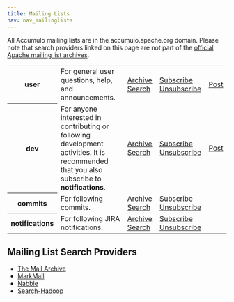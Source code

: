 ```yaml
---
title: Mailing Lists
nav: nav_mailinglists
---
```


All Accumulo mailing lists are in the accumulo.apache.org domain. Please note
that search providers linked on this page are not part of the [official Apache
mailing list archives][5].

<table class="table">

<tr>
<th>user</th>
<td>For general user questions, help, and announcements.</td>
<td><a href="http://mail-archives.apache.org/mod_mbox/accumulo-user" class="btn btn-primary btn-xs"><span class="glyphicon glyphicon-book"></span> Archive</a> <a href="http://www.mail-archive.com/user@accumulo.apache.org/" class="btn btn-info btn-xs"><span class="glyphicon glyphicon-search"></span> Search</a></td>
<td><a href="mailto:user-subscribe@accumulo.apache.org" class="btn btn-success btn-xs"><span class="glyphicon glyphicon-plus"></span> Subscribe</a> <a href="mailto:user-unsubscribe@accumulo.apache.org" class="btn btn-danger btn-xs"><span class="glyphicon glyphicon-remove"></span> Unsubscribe</a></td>
<td><a href="mailto:user@accumulo.apache.org" class="btn btn-warning btn-xs"><span class="glyphicon glyphicon-envelope"></span> Post</a></td>
</tr>

<tr>
<th>dev</th>
<td>For anyone interested in contributing or following development activities.
It is recommended that you also subscribe to <b>notifications</b>.</td>
<td><a href="http://mail-archives.apache.org/mod_mbox/accumulo-dev" class="btn btn-primary btn-xs"><span class="glyphicon glyphicon-book"></span> Archive</a> <a href="http://www.mail-archive.com/dev@accumulo.apache.org/" class="btn btn-info btn-xs"><span class="glyphicon glyphicon-search"></span> Search</a></td>
<td><a href="mailto:dev-subscribe@accumulo.apache.org" class="btn btn-success btn-xs"><span class="glyphicon glyphicon-plus"></span> Subscribe</a> <a href="mailto:dev-unsubscribe@accumulo.apache.org" class="btn btn-danger btn-xs"><span class="glyphicon glyphicon-remove"></span> Unsubscribe</a></td>
<td><a href="mailto:dev@accumulo.apache.org" class="btn btn-warning btn-xs"><span class="glyphicon glyphicon-envelope"></span> Post</a></td>
</tr>

<tr>
<th>commits</th>
<td>For following commits.</td>
<td><a href="http://mail-archives.apache.org/mod_mbox/accumulo-commits" class="btn btn-primary btn-xs"><span class="glyphicon glyphicon-book"></span> Archive</a> <a href="http://www.mail-archive.com/commits@accumulo.apache.org/" class="btn btn-info btn-xs"><span class="glyphicon glyphicon-search"></span> Search</a></td>
<td><a href="mailto:commits-subscribe@accumulo.apache.org" class="btn btn-success btn-xs"><span class="glyphicon glyphicon-plus"></span> Subscribe</a> <a href="mailto:commits-unsubscribe@accumulo.apache.org" class="btn btn-danger btn-xs"><span class="glyphicon glyphicon-remove"></span> Unsubscribe</a></td>
<td></td>
</tr>

<tr>
<th>notifications</th>
<td>For following JIRA notifications.</td>
<td><a href="http://mail-archives.apache.org/mod_mbox/accumulo-notifications" class="btn btn-primary btn-xs"><span class="glyphicon glyphicon-book"></span> Archive</a> <a href="http://www.mail-archive.com/notifications@accumulo.apache.org/" class="btn btn-info btn-xs"><span class="glyphicon glyphicon-search"></span> Search</a></td>
<td><a href="mailto:notifications-subscribe@accumulo.apache.org" class="btn btn-success btn-xs"><span class="glyphicon glyphicon-plus"></span> Subscribe</a> <a href="mailto:notifications-unsubscribe@accumulo.apache.org" class="btn btn-danger btn-xs"><span class="glyphicon glyphicon-remove"></span> Unsubscribe</a></td>
<td></td>
</tr>

</table>

## Mailing List Search Providers

* [The Mail Archive][1]
* [MarkMail][2]
* [Nabble][3]
* [Search-Hadoop][4]

[1]: http://www.mail-archive.com/find.php?q=accumulo
[2]: http://accumulo.markmail.org
[3]: http://apache-accumulo.1065345.n5.nabble.com
[4]: http://search-hadoop.com/Accumulo
[5]: http://mail-archives.apache.org/mod_mbox/
